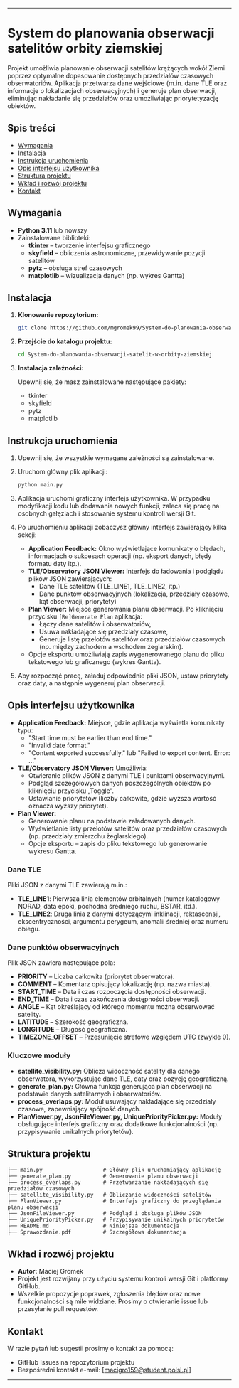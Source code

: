 
---

# System do planowania obserwacji satelitów orbity ziemskiej

Projekt umożliwia planowanie obserwacji satelitów krążących wokół Ziemi poprzez optymalne dopasowanie dostępnych przedziałów czasowych obserwatoriów. Aplikacja przetwarza dane wejściowe (m.in. dane TLE oraz informacje o lokalizacjach obserwacyjnych) i generuje plan obserwacji, eliminując nakładanie się przedziałów oraz umożliwiając priorytetyzację obiektów.

## Spis treści

- [Wymagania](#wymagania)
- [Instalacja](#instalacja)
- [Instrukcja uruchomienia](#instrukcja-uruchomienia)
- [Opis interfejsu użytkownika](#opis-interfejsu-użytkownika)
- [Struktura projektu](#struktura-projektu)
- [Wkład i rozwój projektu](#wkład-i-rozwój-projektu)
- [Kontakt](#kontakt)

## Wymagania

- **Python 3.11** lub nowszy
- Zainstalowane biblioteki:
  - **tkinter** – tworzenie interfejsu graficznego
  - **skyfield** – obliczenia astronomiczne, przewidywanie pozycji satelitów
  - **pytz** – obsługa stref czasowych
  - **matplotlib** – wizualizacja danych (np. wykres Gantta)

## Instalacja

1. **Klonowanie repozytorium:**

   ```bash
   git clone https://github.com/mgromek99/System-do-planowania-obserwacji-satelit-w-orbity-ziemskiej.git
   ```

2. **Przejście do katalogu projektu:**

   ```bash
   cd System-do-planowania-obserwacji-satelit-w-orbity-ziemskiej
   ```

3. **Instalacja zależności:**

   Upewnij się, że masz zainstalowane następujące pakiety:
   - tkinter
   - skyfield
   - pytz
   - matplotlib

## Instrukcja uruchomienia


1. Upewnij się, że wszystkie wymagane zależności są zainstalowane.
2. Uruchom główny plik aplikacji:

   ```bash
   python main.py
   ```
3. Aplikacja uruchomi graficzny interfejs użytkownika. W przypadku modyfikacji kodu lub dodawania nowych funkcji, zaleca się pracę na osobnych gałęziach i stosowanie systemu kontroli wersji Git.

4. Po uruchomieniu aplikacji zobaczysz główny interfejs zawierający kilka sekcji:
   - **Application Feedback:** Okno wyświetlające komunikaty o błędach, informacjach o sukcesach operacji (np. eksport danych, błędy formatu daty itp.).
   - **TLE/Observatory JSON Viewer:** Interfejs do ładowania i podglądu plików JSON zawierających:
     - Dane TLE satelitów (TLE_LINE1, TLE_LINE2, itp.)
     - Dane punktów obserwacyjnych (lokalizacja, przedziały czasowe, kąt obserwacji, priorytety)
   - **Plan Viewer:** Miejsce generowania planu obserwacji. Po kliknięciu przycisku `[Re]Generate Plan` aplikacja:
     - Łączy dane satelitów i obserwatoriów,
     - Usuwa nakładające się przedziały czasowe,
     - Generuje listę przelotów satelitów oraz przedziałów czasowych (np. między zachodem a wschodem żeglarskim).
   - Opcje eksportu umożliwiają zapis wygenerowanego planu do pliku tekstowego lub graficznego (wykres Gantta).

5. Aby rozpocząć pracę, załaduj odpowiednie pliki JSON, ustaw priorytety oraz daty, a następnie wygeneruj plan obserwacji.

## Opis interfejsu użytkownika

- **Application Feedback:** Miejsce, gdzie aplikacja wyświetla komunikaty typu:
  - "Start time must be earlier than end time."
  - "Invalid date format."
  - "Content exported successfully." lub "Failed to export content. Error: ..."
- **TLE/Observatory JSON Viewer:** Umożliwia:
  - Otwieranie plików JSON z danymi TLE i punktami obserwacyjnymi.
  - Podgląd szczegółowych danych poszczególnych obiektów po kliknięciu przycisku „Toggle”.
  - Ustawianie priorytetów (liczby całkowite, gdzie wyższa wartość oznacza wyższy priorytet).
- **Plan Viewer:**
  - Generowanie planu na podstawie załadowanych danych.
  - Wyświetlanie listy przelotów satelitów oraz przedziałów czasowych (np. przedziały zmierzchu żeglarskiego).
  - Opcje eksportu – zapis do pliku tekstowego lub generowanie wykresu Gantta.

### Dane TLE

Pliki JSON z danymi TLE zawierają m.in.:
- **TLE_LINE1**: Pierwsza linia elementów orbitalnych (numer katalogowy NORAD, data epoki, pochodna średniego ruchu, BSTAR, itd.).
- **TLE_LINE2**: Druga linia z danymi dotyczącymi inklinacji, rektascensji, ekscentryczności, argumentu perygeum, anomalii średniej oraz numeru obiegu.

### Dane punktów obserwacyjnych

Plik JSON zawiera następujące pola:
- **PRIORITY** – Liczba całkowita (priorytet obserwatora).
- **COMMENT** – Komentarz opisujący lokalizację (np. nazwa miasta).
- **START_TIME** – Data i czas rozpoczęcia dostępności obserwacji.
- **END_TIME** – Data i czas zakończenia dostępności obserwacji.
- **ANGLE** – Kąt określający od którego momentu można obserwować satelity.
- **LATITUDE** – Szerokość geograficzna.
- **LONGITUDE** – Długość geograficzna.
- **TIMEZONE_OFFSET** – Przesunięcie strefowe względem UTC (zwykle 0).

### Kluczowe moduły

- **satellite_visibility.py:** Oblicza widoczność satelity dla danego obserwatora, wykorzystując dane TLE, daty oraz pozycję geograficzną.
- **generate_plan.py:** Główna funkcja generująca plan obserwacji na podstawie danych satelitarnych i obserwatoriów.
- **process_overlaps.py:** Moduł usuwający nakładające się przedziały czasowe, zapewniający spójność danych.
- **PlanViewer.py, JsonFileViewer.py, UniquePriorityPicker.py:** Moduły obsługujące interfejs graficzny oraz dodatkowe funkcjonalności (np. przypisywanie unikalnych priorytetów).

## Struktura projektu

```
├── main.py                   # Główny plik uruchamiający aplikację
├── generate_plan.py          # Generowanie planu obserwacji
├── process_overlaps.py       # Przetwarzanie nakładających się przedziałów czasowych
├── satellite_visibility.py   # Obliczanie widoczności satelitów
├── PlanViewer.py             # Interfejs graficzny do przeglądania planu obserwacji
├── JsonFileViewer.py         # Podgląd i obsługa plików JSON
├── UniquePriorityPicker.py   # Przypisywanie unikalnych priorytetów
├── README.md                 # Niniejsza dokumentacja
├── Sprawozdanie.pdf          # Szczegółowa dokumentacja
```

## Wkład i rozwój projektu

- **Autor:** Maciej Gromek
- Projekt jest rozwijany przy użyciu systemu kontroli wersji Git i platformy GitHub.
- Wszelkie propozycje poprawek, zgłoszenia błędów oraz nowe funkcjonalności są mile widziane. Prosimy o otwieranie issue lub przesyłanie pull requestów.

## Kontakt

W razie pytań lub sugestii prosimy o kontakt za pomocą:
- GitHub Issues na repozytorium projektu
- Bezpośredni kontakt e-mail: [macigro159@student.polsl.pl]

---